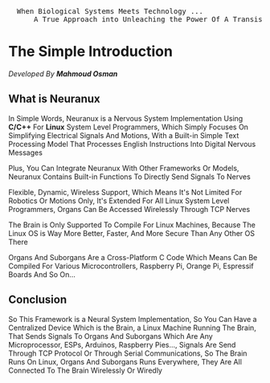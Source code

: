 <pre>
  When Biological Systems Meets Technology ...
      A True Approach into Unleaching the Power Of A Transistor.
</pre>

<h1>The Simple Introduction</h1>
<p><i>Developed By <b>Mahmoud Osman</b></i></p>
<h2>What is Neuranux</h2>
<p>In Simple Words, Neuranux is a Nervous System Implementation Using <b>C/C++</b> For <b>Linux</b> System Level Programmers, Which Simply Focuses On Simplifying Electrical Signals And Motions, With a Built-in Simple Text Processing Model That Processes English Instructions Into Digital Nervous Messages</p>
<p>Plus, You Can Integrate Neuranux With Other Frameworks Or Models, Neuranux Contains Built-in Functions To Directly Send Signals To Nerves</p>
<p>Flexible, Dynamic, Wireless Support, Which Means It's Not Limited For Robotics Or Motions Only, It's Extended For All Linux System Level Programmers, Organs Can Be Accessed Wirelessly Through TCP Nerves</p>
<p>The Brain is Only Supported To Compile For Linux Machines, Because The Linux OS is Way More Better, Faster, And More Secure Than Any Other OS There</p>
<p>Organs And Suborgans Are a Cross-Platform C Code Which Means Can Be Compiled For Various Microcontrollers, Raspberry Pi, Orange Pi, Espressif Boards And So On...</p>
<h2>Conclusion</h2>
<p>So This Framework is a Neural System Implementation, So You Can Have a Centralized Device Which is the Brain, a Linux Machine Running The Brain, That Sends Signals To Organs And Suborgans Which Are Any Microprocessor, ESPs, Arduinos, Raspberry Pies..., Signals Are Send Through TCP Protocol Or Through Serial Communications, So The Brain Runs On Linux, Organs And Suborgans Runs Everywhere, They Are All Connected To The Brain Wirelessly Or Wiredly</p>

